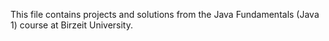 This file contains projects and solutions from the Java Fundamentals (Java 1) course at Birzeit University.
